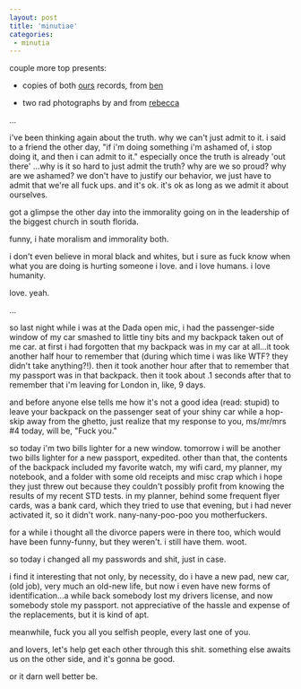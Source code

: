 ```yaml
---
layout: post
title: 'minutiae'
categories:
 - minutia
---
```



couple more top presents:



+ copies of both <a href="http://www.ours.net/">ours</a> records, from <a href="http://benbubar.blogspot.com/">ben</a>



+ two rad photographs by and from <a href="http://baileysirishjean.blogspot.com/">rebecca</a>



...



i've been thinking again about the truth. why we can't just admit to it. i said to a friend the other day, "if i'm doing something i'm ashamed of, i stop doing it, and then i can admit to it." especially once the truth is already 'out there' ...why is it so hard to just admit the truth? why are we so proud? why are we ashamed? we don't have to justify our behavior, we just have to admit that we're all fuck ups. and it's ok. it's ok as long as we admit it about ourselves.



got a glimpse the other day into the immorality going on in the leadership of the biggest church in south florida.



funny, i hate moralism and immorality both.



i don't even believe in moral black and whites, but i sure as fuck know when what you are doing is hurting someone i love. and i love humans. i love humanity.



love. yeah.



...



so last night while i was at the Dada open mic, i had the passenger-side window of my car smashed to little tiny bits and my backpack taken out of me car. at first i had forgotten that my backpack was in my car at all...it took another half hour to remember that (during which time i was like WTF? they didn't take anything?!). then it took another hour after that to remember that my passport was in that backpack. then it took about .1 seconds after that to remember that i'm leaving for London in, like, 9 days.



and before anyone else tells me how it's not a good idea (read: stupid) to leave your backpack on the passenger seat of your shiny car while a hop-skip away from the ghetto, just realize that my response to you, ms/mr/mrs #4 today, will be, "Fuck you."



so today i'm two bills lighter for a new window. tomorrow i will be another two bills lighter for a new passport, expedited. other than that, the contents of the backpack included my favorite watch, my wifi card, my planner, my notebook, and a folder with some old receipts and misc crap which i hope they just threw out because they couldn't possibly profit from knowing the results of my recent STD tests. in my planner, behind some frequent flyer cards, was a bank card, which they tried to use that evening, but i had never activated it, so it didn't work. nany-nany-poo-poo you motherfuckers.



for a while i thought all the divorce papers were in there too, which would have been funny-funny, but they weren't. i still have them. woot.



so today i changed all my passwords and shit, just in case. 



i find it interesting that not only, by necessity, do i have a new pad, new car, (old job), very much an old-new life, but now i even have new forms of identification...a while back somebody lost my drivers license, and now somebody stole my passport. not appreciative of the hassle and expense of the replacements, but it is kind of apt.



meanwhile, fuck you all you selfish people, every last one of you. 



and lovers, let's help get each other through this shit. something else awaits us on the other side, and it's gonna be good.



or it darn well better be.
